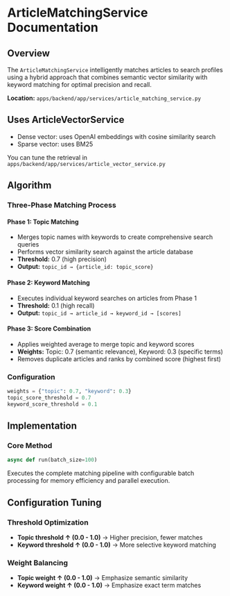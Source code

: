 # ArticleMatchingService Documentation

## Overview

The `ArticleMatchingService` intelligently matches articles to search profiles using a hybrid approach that combines semantic vector similarity with keyword matching for optimal precision and recall.

**Location:** `apps/backend/app/services/article_matching_service.py`

## Uses ArticleVectorService

- Dense vector: uses OpenAI embeddings with cosine similarity search
- Sparse vector: uses BM25

You can tune the retrieval in `apps/backend/app/services/article_vector_service.py`

## Algorithm

### Three-Phase Matching Process

#### Phase 1: Topic Matching

- Merges topic names with keywords to create comprehensive search queries
- Performs vector similarity search against the article database
- **Threshold:** 0.7 (high precision)
- **Output:** `topic_id → {article_id: topic_score}`

#### Phase 2: Keyword Matching

- Executes individual keyword searches on articles from Phase 1
- **Threshold:** 0.1 (high recall)
- **Output:** `topic_id → article_id → keyword_id → [scores]`

#### Phase 3: Score Combination

- Applies weighted average to merge topic and keyword scores
- **Weights:** Topic: 0.7 (semantic relevance), Keyword: 0.3 (specific terms)
- Removes duplicate articles and ranks by combined score (highest first)

### Configuration

```python
weights = {"topic": 0.7, "keyword": 0.3}
topic_score_threshold = 0.7
keyword_score_threshold = 0.1
```

## Implementation

### Core Method

```python
async def run(batch_size=100)
```

Executes the complete matching pipeline with configurable batch processing for memory efficiency and parallel execution.

## Configuration Tuning

### Threshold Optimization

- **Topic threshold ↑ (0.0 - 1.0)** → Higher precision, fewer matches
- **Keyword threshold ↑ (0.0 - 1.0)** → More selective keyword matching

### Weight Balancing

- **Topic weight ↑ (0.0 - 1.0)** → Emphasize semantic similarity
- **Keyword weight ↑ (0.0 - 1.0)** → Emphasize exact term matches
